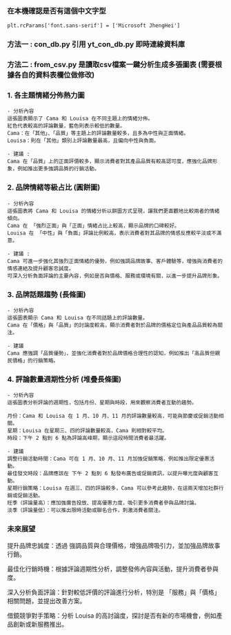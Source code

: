 ### 在本機確認是否有這個中文字型
```
plt.rcParams['font.sans-serif'] = ['Microsoft JhengHei'] 
```
### 方法一 : con_db.py 引用 yt_con_db.py 即時連線資料庫
### 方法二 : from_csv.py 是讀取csv檔案一鍵分析生成多張圖表 (需要根據各自的資料表欄位做修改)

### 1. 各主題情緒分佈熱力圖
```
- 分析內容
這張圖表顯示了 Cama 和 Louisa 在不同主題上的情緒分佈。
紅色代表較高的評論數量，藍色則表示較低的數量。
Cama：在「其他」、「品質」等主題上的評論數量較多，且多為中性與正面情緒。
Louisa：則在「其他」類別上評論數量最高，且偏向中性與負面。

- 建議 :
Cama 在「品質」上的正面評價較多，顯示消費者對其產品品質有較高認可度，應強化品牌形象，例如推出更多強調品質的行銷活動。
```

### 2. 品牌情緒等級占比 (圓餅圖) 
```
- 分析內容
這張圖表將 Cama 和 Louisa 的情緒分析以餅圖方式呈現，讓我們更直觀地比較兩者的情緒傾向。
Cama 在 「強烈正面」與「正面」情緒占比上較高，顯示品牌的口碑較好。
Louisa 在 「中性」與「負面」評論比例較高，表示消費者對其品牌的情感反應較平淡或不滿意。

- 建議 :
Cama 可進一步強化其強烈正面情緒的優勢，例如強調品牌故事、客戶體驗等，增強與消費者的情感連結及提升顧客忠誠度。
可深入分析負面評論的主要內容，例如是否與價格、服務或環境有關，以進一步提升品牌形象。
```

### 3. 品牌話題趨勢 (長條圖)
```
- 分析內容
這張圖表顯示 Cama 和 Louisa 在不同話題上的評論數量。
Cama 在「價格」與「品質」的討論度較高，顯示消費者對於品牌的價格定位與產品品質較為關注。

- 建議
Cama 應強調「品質優勢」，並強化消費者對於品牌價格合理性的認知，例如推出「高品質但親民價格」的行銷策略。
```

### 4. 評論數量週期性分析 (堆疊長條圖)
```
- 分析內容
這張圖表分析評論的週期性，包括月份、星期與時段，用來觀察消費者互動的趨勢。

月份：Cama 和 Louisa 在 1 月、10 月、11 月的評論數量較高，可能與節慶或促銷活動相關。
星期：Louisa 在星期三、四的評論數量較高，Cama 則相對較平均。
時段：下午 2 點到 6 點為評論高峰期，顯示這段時間消費者最活躍。

- 建議
調整行銷活動時間：Cama 可在 1 月、10 月、11 月加強促銷策略，例如推出限定優惠活動。
最佳發文時段：品牌應該在 下午 2 點到 6 點發布廣告或促銷資訊，以提升曝光度與顧客互動。
星期行銷策略：Louisa 在週三、四的評論較多，Cama 可以參考此趨勢，在這兩天增加社群行銷或促銷活動。
旺季（評論量高）：應加強廣告投放、提高優惠力度，吸引更多消費者參與品牌討論。
淡季（評論量低）：可以推出限時活動或聯名合作，刺激消費者關注。
```

### 未來展望
提升品牌忠誠度：透過 強調品質與合理價格，增強品牌吸引力，並加強品牌故事行銷。

最佳化行銷時機：根據評論週期性分析，調整發佈內容與活動，提升消費者參與度。

深入分析負面評論：針對較低評價的評論進行分析，特別是 「服務」與「價格」相關問題，並提出改善方案。

借鏡競爭對手策略：分析 Louisa 的高討論度，探討是否有新的市場機會，例如產品創新或新服務推出。

